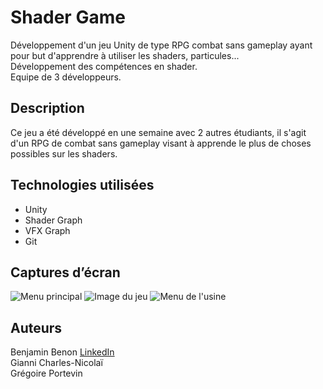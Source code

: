 # Shader Game

Développement d'un jeu Unity de type RPG combat sans gameplay ayant pour but d'apprendre à utiliser les shaders, particules...  
Développement des compétences en shader.  
Equipe de 3 développeurs.

## Description

Ce jeu a été développé en une semaine avec 2 autres étudiants, il s'agit d'un RPG de combat sans gameplay visant à apprende le plus de choses possibles sur les shaders.

## Technologies utilisées

- Unity
- Shader Graph
- VFX Graph
- Git

## Captures d’écran

![Menu principal](Images/mainmenu.png)
![Image du jeu](Images/lovefactory.png)
![Menu de l'usine](Images/factorymenu.png)

## Auteurs

Benjamin Benon [LinkedIn](https://www.linkedin.com/in/benjamin-benon-78b495194/)  
Gianni Charles-Nicolaï  
Grégoire Portevin
